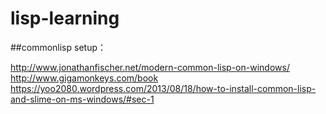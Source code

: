 # lisp-learning


##commonlisp setup：

http://www.jonathanfischer.net/modern-common-lisp-on-windows/
http://www.gigamonkeys.com/book
https://yoo2080.wordpress.com/2013/08/18/how-to-install-common-lisp-and-slime-on-ms-windows/#sec-1

